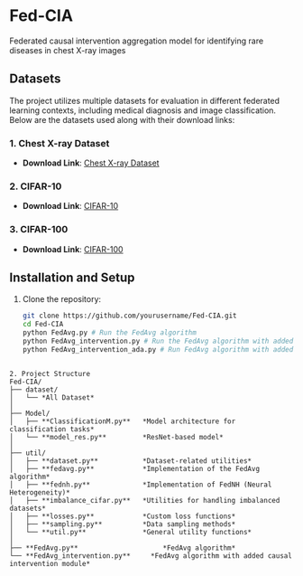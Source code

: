 # Fed-CIA
Federated causal intervention aggregation model for identifying rare diseases in chest X-ray images


## Datasets

The project utilizes multiple datasets for evaluation in different federated learning contexts, including medical diagnosis and image classification. 
Below are the datasets used along with their download links:

### 1. Chest X-ray Dataset
- **Download Link**: [Chest X-ray Dataset](https//nihcc.app.box.com/v/ChestXray-NIHCC)

### 2. CIFAR-10

- **Download Link**: [CIFAR-10](https://www.cs.toronto.edu/~kriz/cifar-10-python.tar.gz)

### 3. CIFAR-100
- **Download Link**: [CIFAR-100](https://www.cs.toronto.edu/~kriz/cifar-100-python.tar.gz)



## Installation and Setup

1. Clone the repository:
   ```bash
   git clone https://github.com/yourusername/Fed-CIA.git
   cd Fed-CIA
   python FedAvg.py # Run the FedAvg algorithm
   python FedAvg_intervention.py # Run the FedAvg algorithm with added causal intervention module
   python FedAvg_intervention_ada.py # Run FedAvg algorithm with added adaptive causal intervention module
```

2. Project Structure
Fed-CIA/  
├── dataset/  
│   └── *All Dataset*  
│  
├── Model/  
│   ├── **ClassificationM.py**   *Model architecture for classification tasks*  
│   └── **model_res.py**         *ResNet-based model*  
│  
├── util/  
│   ├── **dataset.py**           *Dataset-related utilities*  
│   ├── **fedavg.py**            *Implementation of the FedAvg algorithm*  
│   ├── **fednh.py**             *Implementation of FedNH (Neural Heterogeneity)*  
│   ├── **imbalance_cifar.py**   *Utilities for handling imbalanced datasets*  
│   ├── **losses.py**            *Custom loss functions*  
│   ├── **sampling.py**          *Data sampling methods*  
│   └── **util.py**              *General utility functions*  
│  
├── **FedAvg.py**                     *FedAvg algorithm*  
└── **FedAvg_intervention.py**     *FedAvg algorithm with added causal intervention module*  
```

